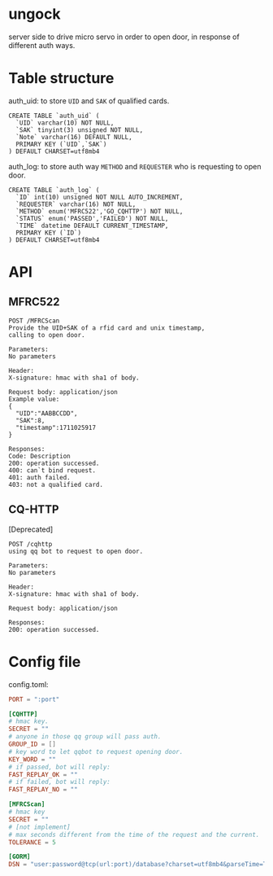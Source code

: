 # ungock

server side to drive micro servo in order to open door,
in response of different auth ways.

# Table structure

auth_uid: to store ```UID``` and ```SAK``` of qualified cards.
```mysql
CREATE TABLE `auth_uid` (
  `UID` varchar(10) NOT NULL,
  `SAK` tinyint(3) unsigned NOT NULL,
  `Note` varchar(16) DEFAULT NULL,
  PRIMARY KEY (`UID`,`SAK`)
) DEFAULT CHARSET=utf8mb4
```
auth_log: to store auth way ```METHOD``` and ```REQUESTER``` 
who  is requesting to open door.
```mysql
CREATE TABLE `auth_log` (
  `ID` int(10) unsigned NOT NULL AUTO_INCREMENT,
  `REQUESTER` varchar(16) NOT NULL,
  `METHOD` enum('MFRC522','GO_CQHTTP') NOT NULL,
  `STATUS` enum('PASSED','FAILED') NOT NULL,
  `TIME` datetime DEFAULT CURRENT_TIMESTAMP,
  PRIMARY KEY (`ID`)
) DEFAULT CHARSET=utf8mb4 
```

# API

## MFRC522

```
POST /MFRCScan
Provide the UID+SAK of a rfid card and unix timestamp,
calling to open door.

Parameters:
No parameters

Header:
X-signature: hmac with sha1 of body.

Request body: application/json
Example value:
{
  "UID":"AABBCCDD",
  "SAK":8,
  "timestamp":1711025917
}

Responses:
Code: Description
200: operation successed.
400: can`t bind request.
401: auth failed.
403: not a qualified card.
```

## CQ-HTTP 
[Deprecated]
```
POST /cqhttp
using qq bot to request to open door.

Parameters:
No parameters

Header:
X-signature: hmac with sha1 of body.

Request body: application/json

Responses:
200: operation successed.
```
# Config file
config.toml:
```toml
PORT = ":port"

[CQHTTP]
# hmac key.
SECRET = ""
# anyone in those qq group will pass auth.
GROUP_ID = []
# key word to let qqbot to request opening door.
KEY_WORD = ""
# if passed, bot will reply:
FAST_REPLAY_OK = ""
# if failed, bot will reply:
FAST_REPLAY_NO = ""

[MFRCScan]
# hmac key
SECRET = ""
# [not implement] 
# max seconds different from the time of the request and the current.
TOLERANCE = 5

[GORM]
DSN = "user:password@tcp(url:port)/database?charset=utf8mb4&parseTime=True&loc=Local"
```
